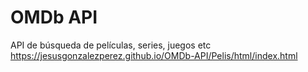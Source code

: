 # OMDb API
 API de búsqueda de películas, series, juegos etc
 https://jesusgonzalezperez.github.io/OMDb-API/Pelis/html/index.html

